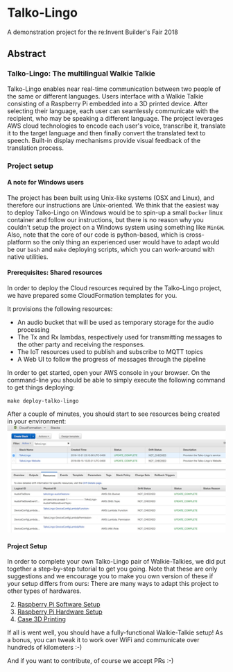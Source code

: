 # Talko-Lingo
A demonstration project for the re:Invent Builder's Fair 2018

## Abstract

### Talko-Lingo: The multilingual Walkie Talkie

Talko-Lingo enables near real-time communication between two people of the same
or different languages. Users interface with a Walkie Talkie consisting of a
Raspberry Pi embedded into a 3D printed device. After selecting their language,
each user can seamlessly communicate with the recipient, who may be speaking a
different language. The project leverages AWS cloud technologies to encode each
user's voice, transcribe it, translate it to the target language and then
finally convert the translated text to speech. Built-in display mechanisms
provide visual feedback of the translation process.

### Project setup

#### A note for Windows users

The project has been built using Unix-like systems (OSX and Linux), and
therefore our instructions are Unix-oriented. We think that the easiest way to
deploy Talko-Lingo on Windows would be to spin-up a small `Docker` linux
container and follow our instructions, but there is no reason why you couldn't
setup the project on a Windows system using something like `MinGW`. Also, note
that the core of our code is python-based, which is cross-platform so the only
thing an experienced user would have to adapt would be our `bash` and `make`
deploying scripts, which you can work-around with native utilities.

#### Prerequisites: Shared resources

In order to deploy the Cloud resources required by the Talko-Lingo project, we
have prepared some CloudFormation templates for you.

It provisions the following resources:
- An audio bucket that will be used as temporary storage for the audio
processing
- The Tx and Rx lambdas, respectively used for transmitting messages to the
other party and receiving the responses.
- The IoT resources used to publish and subscribe to MQTT topics
- A Web UI to follow the progress of messages through the pipeline

In order to get started, open your AWS console in your browser. On the
command-line you should be able to simply execute the following command to get
things deploying:

```
make deploy-talko-lingo
```

After a couple of minutes, you should start to see resources being created in
your environment:
![CloudFormation](./docs/img/cloudformation.jpg "Cloudformation reosurces")

#### Project Setup

In order to complete your own Talko-Lingo pair of Walkie-Talkies, we did put
together a step-by-step tutorial to get you going. Note that these are only
suggestions and we encourage you to make you own version of these if your setup
differs from ours: There are many ways to adapt this project to other types of
hardwares.

2. [Raspberry Pi Software Setup](docs/README_RASPBERRY_PI.md)
3. [Raspberry Pi Hardware Setup](docs/README_HARDWARE.md)
4. [Case 3D Printing](docs/README_3D_PRINTING.md)

If all is went well, you should have a fully-functional Walkie-Talkie setup!
As a bonus, you can tweak it to work over WiFi and communicate over hundreds of
kilometers :-)

And if you want to contribute, of course we accept PRs :-)
